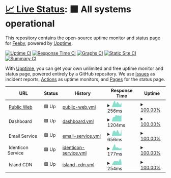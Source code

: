 # [📈 Live Status](https://feebyapp.github.io/status): <!--live status--> **🟩 All systems operational**

This repository contains the open-source uptime monitor and status page for [Feeby](https://feeby.app), powered by [Upptime](https://github.com/upptime/upptime).

[![Uptime CI](https://github.com/feebyapp/status/workflows/Uptime%20CI/badge.svg)](https://github.com/feebyapp/status/actions?query=workflow%3A%22Uptime+CI%22)
[![Response Time CI](https://github.com/feebyapp/status/workflows/Response%20Time%20CI/badge.svg)](https://github.com/feebyapp/status/actions?query=workflow%3A%22Response+Time+CI%22)
[![Graphs CI](https://github.com/feebyapp/status/workflows/Graphs%20CI/badge.svg)](https://github.com/feebyapp/status/actions?query=workflow%3A%22Graphs+CI%22)
[![Static Site CI](https://github.com/feebyapp/status/workflows/Static%20Site%20CI/badge.svg)](https://github.com/feebyapp/status/actions?query=workflow%3A%22Static+Site+CI%22)
[![Summary CI](https://github.com/feebyapp/status/workflows/Summary%20CI/badge.svg)](https://github.com/feebyapp/status/actions?query=workflow%3A%22Summary+CI%22)

With [Upptime](https://upptime.js.org), you can get your own unlimited and free uptime monitor and status page, powered entirely by a GitHub repository. We use [Issues](https://github.com/feebyapp/status/issues) as incident reports, [Actions](https://github.com/feebyapp/status/actions) as uptime monitors, and [Pages](https://feebyapp.github.io/status) for the status page.

<!--start: status pages-->
<!-- This summary is generated by Upptime (https://github.com/upptime/upptime) -->
<!-- Do not edit this manually, your changes will be overwritten -->
<!-- prettier-ignore -->
| URL | Status | History | Response Time | Uptime |
| --- | ------ | ------- | ------------- | ------ |
| <img alt="" src="https://icons.duckduckgo.com/ip3/www.feeby.app.ico" height="13"> [Public Web](https://www.feeby.app) | 🟩 Up | [public-web.yml](https://github.com/feebyapp/status/commits/HEAD/history/public-web.yml) | <details><summary><img alt="Response time graph" src="./graphs/public-web/response-time-week.png" height="20"> 256ms</summary><br><a href="https://www.feebystatus.com/history/public-web"><img alt="Response time 737" src="https://img.shields.io/endpoint?url=https%3A%2F%2Fraw.githubusercontent.com%2Ffeebyapp%2Fstatus%2FHEAD%2Fapi%2Fpublic-web%2Fresponse-time.json"></a><br><a href="https://www.feebystatus.com/history/public-web"><img alt="24-hour response time 286" src="https://img.shields.io/endpoint?url=https%3A%2F%2Fraw.githubusercontent.com%2Ffeebyapp%2Fstatus%2FHEAD%2Fapi%2Fpublic-web%2Fresponse-time-day.json"></a><br><a href="https://www.feebystatus.com/history/public-web"><img alt="7-day response time 256" src="https://img.shields.io/endpoint?url=https%3A%2F%2Fraw.githubusercontent.com%2Ffeebyapp%2Fstatus%2FHEAD%2Fapi%2Fpublic-web%2Fresponse-time-week.json"></a><br><a href="https://www.feebystatus.com/history/public-web"><img alt="30-day response time 217" src="https://img.shields.io/endpoint?url=https%3A%2F%2Fraw.githubusercontent.com%2Ffeebyapp%2Fstatus%2FHEAD%2Fapi%2Fpublic-web%2Fresponse-time-month.json"></a><br><a href="https://www.feebystatus.com/history/public-web"><img alt="1-year response time 737" src="https://img.shields.io/endpoint?url=https%3A%2F%2Fraw.githubusercontent.com%2Ffeebyapp%2Fstatus%2FHEAD%2Fapi%2Fpublic-web%2Fresponse-time-year.json"></a></details> | <details><summary><a href="https://www.feebystatus.com/history/public-web">100.00%</a></summary><a href="https://www.feebystatus.com/history/public-web"><img alt="All-time uptime 99.99%" src="https://img.shields.io/endpoint?url=https%3A%2F%2Fraw.githubusercontent.com%2Ffeebyapp%2Fstatus%2FHEAD%2Fapi%2Fpublic-web%2Fuptime.json"></a><br><a href="https://www.feebystatus.com/history/public-web"><img alt="24-hour uptime 100.00%" src="https://img.shields.io/endpoint?url=https%3A%2F%2Fraw.githubusercontent.com%2Ffeebyapp%2Fstatus%2FHEAD%2Fapi%2Fpublic-web%2Fuptime-day.json"></a><br><a href="https://www.feebystatus.com/history/public-web"><img alt="7-day uptime 100.00%" src="https://img.shields.io/endpoint?url=https%3A%2F%2Fraw.githubusercontent.com%2Ffeebyapp%2Fstatus%2FHEAD%2Fapi%2Fpublic-web%2Fuptime-week.json"></a><br><a href="https://www.feebystatus.com/history/public-web"><img alt="30-day uptime 100.00%" src="https://img.shields.io/endpoint?url=https%3A%2F%2Fraw.githubusercontent.com%2Ffeebyapp%2Fstatus%2FHEAD%2Fapi%2Fpublic-web%2Fuptime-month.json"></a><br><a href="https://www.feebystatus.com/history/public-web"><img alt="1-year uptime 99.99%" src="https://img.shields.io/endpoint?url=https%3A%2F%2Fraw.githubusercontent.com%2Ffeebyapp%2Fstatus%2FHEAD%2Fapi%2Fpublic-web%2Fuptime-year.json"></a></details>
| <img alt="" src="https://icons.duckduckgo.com/ip3/null.ico" height="13"> Dashboard | 🟩 Up | [dashboard.yml](https://github.com/feebyapp/status/commits/HEAD/history/dashboard.yml) | <details><summary><img alt="Response time graph" src="./graphs/dashboard/response-time-week.png" height="20"> 1204ms</summary><br><a href="https://www.feebystatus.com/history/dashboard"><img alt="Response time 1153" src="https://img.shields.io/endpoint?url=https%3A%2F%2Fraw.githubusercontent.com%2Ffeebyapp%2Fstatus%2FHEAD%2Fapi%2Fdashboard%2Fresponse-time.json"></a><br><a href="https://www.feebystatus.com/history/dashboard"><img alt="24-hour response time 1388" src="https://img.shields.io/endpoint?url=https%3A%2F%2Fraw.githubusercontent.com%2Ffeebyapp%2Fstatus%2FHEAD%2Fapi%2Fdashboard%2Fresponse-time-day.json"></a><br><a href="https://www.feebystatus.com/history/dashboard"><img alt="7-day response time 1204" src="https://img.shields.io/endpoint?url=https%3A%2F%2Fraw.githubusercontent.com%2Ffeebyapp%2Fstatus%2FHEAD%2Fapi%2Fdashboard%2Fresponse-time-week.json"></a><br><a href="https://www.feebystatus.com/history/dashboard"><img alt="30-day response time 1188" src="https://img.shields.io/endpoint?url=https%3A%2F%2Fraw.githubusercontent.com%2Ffeebyapp%2Fstatus%2FHEAD%2Fapi%2Fdashboard%2Fresponse-time-month.json"></a><br><a href="https://www.feebystatus.com/history/dashboard"><img alt="1-year response time 1153" src="https://img.shields.io/endpoint?url=https%3A%2F%2Fraw.githubusercontent.com%2Ffeebyapp%2Fstatus%2FHEAD%2Fapi%2Fdashboard%2Fresponse-time-year.json"></a></details> | <details><summary><a href="https://www.feebystatus.com/history/dashboard">100.00%</a></summary><a href="https://www.feebystatus.com/history/dashboard"><img alt="All-time uptime 100.00%" src="https://img.shields.io/endpoint?url=https%3A%2F%2Fraw.githubusercontent.com%2Ffeebyapp%2Fstatus%2FHEAD%2Fapi%2Fdashboard%2Fuptime.json"></a><br><a href="https://www.feebystatus.com/history/dashboard"><img alt="24-hour uptime 100.00%" src="https://img.shields.io/endpoint?url=https%3A%2F%2Fraw.githubusercontent.com%2Ffeebyapp%2Fstatus%2FHEAD%2Fapi%2Fdashboard%2Fuptime-day.json"></a><br><a href="https://www.feebystatus.com/history/dashboard"><img alt="7-day uptime 100.00%" src="https://img.shields.io/endpoint?url=https%3A%2F%2Fraw.githubusercontent.com%2Ffeebyapp%2Fstatus%2FHEAD%2Fapi%2Fdashboard%2Fuptime-week.json"></a><br><a href="https://www.feebystatus.com/history/dashboard"><img alt="30-day uptime 100.00%" src="https://img.shields.io/endpoint?url=https%3A%2F%2Fraw.githubusercontent.com%2Ffeebyapp%2Fstatus%2FHEAD%2Fapi%2Fdashboard%2Fuptime-month.json"></a><br><a href="https://www.feebystatus.com/history/dashboard"><img alt="1-year uptime 100.00%" src="https://img.shields.io/endpoint?url=https%3A%2F%2Fraw.githubusercontent.com%2Ffeebyapp%2Fstatus%2FHEAD%2Fapi%2Fdashboard%2Fuptime-year.json"></a></details>
| <img alt="" src="https://icons.duckduckgo.com/ip3/null.ico" height="13"> Email Service | 🟩 Up | [email-service.yml](https://github.com/feebyapp/status/commits/HEAD/history/email-service.yml) | <details><summary><img alt="Response time graph" src="./graphs/email-service/response-time-week.png" height="20"> 656ms</summary><br><a href="https://www.feebystatus.com/history/email-service"><img alt="Response time 527" src="https://img.shields.io/endpoint?url=https%3A%2F%2Fraw.githubusercontent.com%2Ffeebyapp%2Fstatus%2FHEAD%2Fapi%2Femail-service%2Fresponse-time.json"></a><br><a href="https://www.feebystatus.com/history/email-service"><img alt="24-hour response time 925" src="https://img.shields.io/endpoint?url=https%3A%2F%2Fraw.githubusercontent.com%2Ffeebyapp%2Fstatus%2FHEAD%2Fapi%2Femail-service%2Fresponse-time-day.json"></a><br><a href="https://www.feebystatus.com/history/email-service"><img alt="7-day response time 656" src="https://img.shields.io/endpoint?url=https%3A%2F%2Fraw.githubusercontent.com%2Ffeebyapp%2Fstatus%2FHEAD%2Fapi%2Femail-service%2Fresponse-time-week.json"></a><br><a href="https://www.feebystatus.com/history/email-service"><img alt="30-day response time 575" src="https://img.shields.io/endpoint?url=https%3A%2F%2Fraw.githubusercontent.com%2Ffeebyapp%2Fstatus%2FHEAD%2Fapi%2Femail-service%2Fresponse-time-month.json"></a><br><a href="https://www.feebystatus.com/history/email-service"><img alt="1-year response time 527" src="https://img.shields.io/endpoint?url=https%3A%2F%2Fraw.githubusercontent.com%2Ffeebyapp%2Fstatus%2FHEAD%2Fapi%2Femail-service%2Fresponse-time-year.json"></a></details> | <details><summary><a href="https://www.feebystatus.com/history/email-service">100.00%</a></summary><a href="https://www.feebystatus.com/history/email-service"><img alt="All-time uptime 99.94%" src="https://img.shields.io/endpoint?url=https%3A%2F%2Fraw.githubusercontent.com%2Ffeebyapp%2Fstatus%2FHEAD%2Fapi%2Femail-service%2Fuptime.json"></a><br><a href="https://www.feebystatus.com/history/email-service"><img alt="24-hour uptime 100.00%" src="https://img.shields.io/endpoint?url=https%3A%2F%2Fraw.githubusercontent.com%2Ffeebyapp%2Fstatus%2FHEAD%2Fapi%2Femail-service%2Fuptime-day.json"></a><br><a href="https://www.feebystatus.com/history/email-service"><img alt="7-day uptime 100.00%" src="https://img.shields.io/endpoint?url=https%3A%2F%2Fraw.githubusercontent.com%2Ffeebyapp%2Fstatus%2FHEAD%2Fapi%2Femail-service%2Fuptime-week.json"></a><br><a href="https://www.feebystatus.com/history/email-service"><img alt="30-day uptime 100.00%" src="https://img.shields.io/endpoint?url=https%3A%2F%2Fraw.githubusercontent.com%2Ffeebyapp%2Fstatus%2FHEAD%2Fapi%2Femail-service%2Fuptime-month.json"></a><br><a href="https://www.feebystatus.com/history/email-service"><img alt="1-year uptime 99.94%" src="https://img.shields.io/endpoint?url=https%3A%2F%2Fraw.githubusercontent.com%2Ffeebyapp%2Fstatus%2FHEAD%2Fapi%2Femail-service%2Fuptime-year.json"></a></details>
| <img alt="" src="https://icons.duckduckgo.com/ip3/null.ico" height="13"> Identicon Service | 🟩 Up | [identicon-service.yml](https://github.com/feebyapp/status/commits/HEAD/history/identicon-service.yml) | <details><summary><img alt="Response time graph" src="./graphs/identicon-service/response-time-week.png" height="20"> 177ms</summary><br><a href="https://www.feebystatus.com/history/identicon-service"><img alt="Response time 155" src="https://img.shields.io/endpoint?url=https%3A%2F%2Fraw.githubusercontent.com%2Ffeebyapp%2Fstatus%2FHEAD%2Fapi%2Fidenticon-service%2Fresponse-time.json"></a><br><a href="https://www.feebystatus.com/history/identicon-service"><img alt="24-hour response time 152" src="https://img.shields.io/endpoint?url=https%3A%2F%2Fraw.githubusercontent.com%2Ffeebyapp%2Fstatus%2FHEAD%2Fapi%2Fidenticon-service%2Fresponse-time-day.json"></a><br><a href="https://www.feebystatus.com/history/identicon-service"><img alt="7-day response time 177" src="https://img.shields.io/endpoint?url=https%3A%2F%2Fraw.githubusercontent.com%2Ffeebyapp%2Fstatus%2FHEAD%2Fapi%2Fidenticon-service%2Fresponse-time-week.json"></a><br><a href="https://www.feebystatus.com/history/identicon-service"><img alt="30-day response time 158" src="https://img.shields.io/endpoint?url=https%3A%2F%2Fraw.githubusercontent.com%2Ffeebyapp%2Fstatus%2FHEAD%2Fapi%2Fidenticon-service%2Fresponse-time-month.json"></a><br><a href="https://www.feebystatus.com/history/identicon-service"><img alt="1-year response time 155" src="https://img.shields.io/endpoint?url=https%3A%2F%2Fraw.githubusercontent.com%2Ffeebyapp%2Fstatus%2FHEAD%2Fapi%2Fidenticon-service%2Fresponse-time-year.json"></a></details> | <details><summary><a href="https://www.feebystatus.com/history/identicon-service">100.00%</a></summary><a href="https://www.feebystatus.com/history/identicon-service"><img alt="All-time uptime 100.00%" src="https://img.shields.io/endpoint?url=https%3A%2F%2Fraw.githubusercontent.com%2Ffeebyapp%2Fstatus%2FHEAD%2Fapi%2Fidenticon-service%2Fuptime.json"></a><br><a href="https://www.feebystatus.com/history/identicon-service"><img alt="24-hour uptime 100.00%" src="https://img.shields.io/endpoint?url=https%3A%2F%2Fraw.githubusercontent.com%2Ffeebyapp%2Fstatus%2FHEAD%2Fapi%2Fidenticon-service%2Fuptime-day.json"></a><br><a href="https://www.feebystatus.com/history/identicon-service"><img alt="7-day uptime 100.00%" src="https://img.shields.io/endpoint?url=https%3A%2F%2Fraw.githubusercontent.com%2Ffeebyapp%2Fstatus%2FHEAD%2Fapi%2Fidenticon-service%2Fuptime-week.json"></a><br><a href="https://www.feebystatus.com/history/identicon-service"><img alt="30-day uptime 100.00%" src="https://img.shields.io/endpoint?url=https%3A%2F%2Fraw.githubusercontent.com%2Ffeebyapp%2Fstatus%2FHEAD%2Fapi%2Fidenticon-service%2Fuptime-month.json"></a><br><a href="https://www.feebystatus.com/history/identicon-service"><img alt="1-year uptime 100.00%" src="https://img.shields.io/endpoint?url=https%3A%2F%2Fraw.githubusercontent.com%2Ffeebyapp%2Fstatus%2FHEAD%2Fapi%2Fidenticon-service%2Fuptime-year.json"></a></details>
| <img alt="" src="https://icons.duckduckgo.com/ip3/null.ico" height="13"> Island CDN | 🟩 Up | [island-cdn.yml](https://github.com/feebyapp/status/commits/HEAD/history/island-cdn.yml) | <details><summary><img alt="Response time graph" src="./graphs/island-cdn/response-time-week.png" height="20"> 254ms</summary><br><a href="https://www.feebystatus.com/history/island-cdn"><img alt="Response time 271" src="https://img.shields.io/endpoint?url=https%3A%2F%2Fraw.githubusercontent.com%2Ffeebyapp%2Fstatus%2FHEAD%2Fapi%2Fisland-cdn%2Fresponse-time.json"></a><br><a href="https://www.feebystatus.com/history/island-cdn"><img alt="24-hour response time 215" src="https://img.shields.io/endpoint?url=https%3A%2F%2Fraw.githubusercontent.com%2Ffeebyapp%2Fstatus%2FHEAD%2Fapi%2Fisland-cdn%2Fresponse-time-day.json"></a><br><a href="https://www.feebystatus.com/history/island-cdn"><img alt="7-day response time 254" src="https://img.shields.io/endpoint?url=https%3A%2F%2Fraw.githubusercontent.com%2Ffeebyapp%2Fstatus%2FHEAD%2Fapi%2Fisland-cdn%2Fresponse-time-week.json"></a><br><a href="https://www.feebystatus.com/history/island-cdn"><img alt="30-day response time 215" src="https://img.shields.io/endpoint?url=https%3A%2F%2Fraw.githubusercontent.com%2Ffeebyapp%2Fstatus%2FHEAD%2Fapi%2Fisland-cdn%2Fresponse-time-month.json"></a><br><a href="https://www.feebystatus.com/history/island-cdn"><img alt="1-year response time 271" src="https://img.shields.io/endpoint?url=https%3A%2F%2Fraw.githubusercontent.com%2Ffeebyapp%2Fstatus%2FHEAD%2Fapi%2Fisland-cdn%2Fresponse-time-year.json"></a></details> | <details><summary><a href="https://www.feebystatus.com/history/island-cdn">100.00%</a></summary><a href="https://www.feebystatus.com/history/island-cdn"><img alt="All-time uptime 100.00%" src="https://img.shields.io/endpoint?url=https%3A%2F%2Fraw.githubusercontent.com%2Ffeebyapp%2Fstatus%2FHEAD%2Fapi%2Fisland-cdn%2Fuptime.json"></a><br><a href="https://www.feebystatus.com/history/island-cdn"><img alt="24-hour uptime 100.00%" src="https://img.shields.io/endpoint?url=https%3A%2F%2Fraw.githubusercontent.com%2Ffeebyapp%2Fstatus%2FHEAD%2Fapi%2Fisland-cdn%2Fuptime-day.json"></a><br><a href="https://www.feebystatus.com/history/island-cdn"><img alt="7-day uptime 100.00%" src="https://img.shields.io/endpoint?url=https%3A%2F%2Fraw.githubusercontent.com%2Ffeebyapp%2Fstatus%2FHEAD%2Fapi%2Fisland-cdn%2Fuptime-week.json"></a><br><a href="https://www.feebystatus.com/history/island-cdn"><img alt="30-day uptime 99.98%" src="https://img.shields.io/endpoint?url=https%3A%2F%2Fraw.githubusercontent.com%2Ffeebyapp%2Fstatus%2FHEAD%2Fapi%2Fisland-cdn%2Fuptime-month.json"></a><br><a href="https://www.feebystatus.com/history/island-cdn"><img alt="1-year uptime 100.00%" src="https://img.shields.io/endpoint?url=https%3A%2F%2Fraw.githubusercontent.com%2Ffeebyapp%2Fstatus%2FHEAD%2Fapi%2Fisland-cdn%2Fuptime-year.json"></a></details>

<!--end: status pages-->
